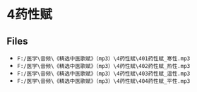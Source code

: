 # 4药性赋

## Files

- `F:/医学\音频\《精选中医歌赋》（mp3）\4药性赋\401药性赋_寒性.mp3`
- `F:/医学\音频\《精选中医歌赋》（mp3）\4药性赋\402药性赋_热性.mp3`
- `F:/医学\音频\《精选中医歌赋》（mp3）\4药性赋\403药性赋_温性.mp3`
- `F:/医学\音频\《精选中医歌赋》（mp3）\4药性赋\404药性赋_平性.mp3`
